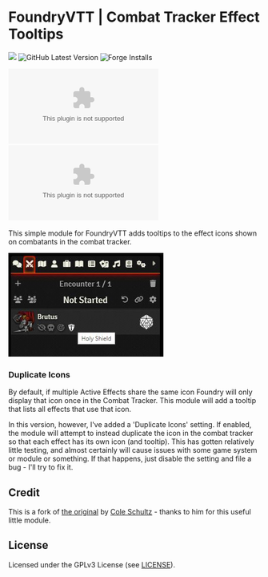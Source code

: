 # FoundryVTT | Combat Tracker Effect Tooltips
![](https://img.shields.io/badge/Foundry-v10-informational)
![GitHub Latest Version](https://img.shields.io/github/v/release/dor-fvtt-released-modules/combat-tracker-effect-tooltips?sort=semver)
![Forge Installs](https://img.shields.io/badge/dynamic/json?label=Forge%20Installs&query=package.installs&suffix=%25&url=https%3A%2F%2Fforge-vtt.com%2Fapi%2Fbazaar%2Fpackage%2Fct-effect-tooltips&colorB=4aa94a)

![GitHub All Releases](https://img.shields.io/github/downloads/dor-fvtt-released-modules/combat-tracker-effect-tooltips/module.zip)
![Latest Release Download Count](https://img.shields.io/github/downloads/dor-fvtt-released-modules/combat-tracker-effect-tooltips/latest/module.zip)

This simple module for FoundryVTT adds tooltips to the effect icons shown on combatants in the combat tracker.

![Preview](https://raw.githubusercontent.com/dor-fvtt-released-modules/combat-tracker-effect-tooltips/master/preview-v10.jpg)

### Duplicate Icons
By default, if multiple Active Effects share the same icon Foundry will only display that icon once in the Combat Tracker. This module will add a tooltip that lists all effects that use that icon.

In this version, however, I've added a 'Duplicate Icons' setting. If enabled, the module will attempt to instead duplicate the icon in the combat tracker so that each effect has its own icon (and tooltip). This has gotten relatively little testing, and almost certainly will cause issues with some game system or module or something. If that happens, just disable the setting and file a bug - I'll try to fix it.


## Credit
This is a fork of [the original](https://github.com/schultzcole/FVTT-Combat-Tracker-Effects-Tooltips) by [Cole Schultz](https://github.com/schultzcole) - thanks to him for this useful little module.

## License

Licensed under the GPLv3 License (see [LICENSE](LICENSE)).
